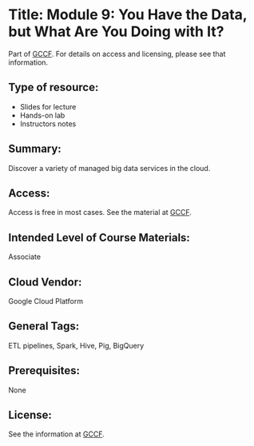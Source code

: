 # Title:    Module 9: You Have the Data, but What Are You Doing with It?

Part of [GCCF](Providers/GCCF.md).  For details on access and licensing, please see that information.


## Type of resource:
*  Slides for lecture
* Hands-on lab
* Instructors notes


## Summary: 
   
  Discover a variety of managed big data services in the cloud.
  
## Access: 
   Access is free in most cases.  See the material at [GCCF](Providers/GCCF.md).

## Intended Level of Course Materials: 
   Associate

##  Cloud Vendor: 
   Google Cloud Platform

## General Tags: 
   ETL pipelines, Spark, Hive, Pig, BigQuery 

## Prerequisites: 
   None

## License: 

See the information at [GCCF](Providers/GCCF.md). 
